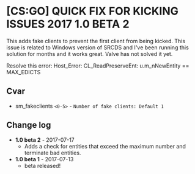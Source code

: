 # [CS:GO] QUICK FIX FOR KICKING ISSUES 2017 1.0 BETA 2
This adds fake clients to prevent the first client from being kicked. This issue is related to Windows version of SRCDS and I've been running this solution for months and it works great. Valve has not solved it yet.

Resolve this error: Host_Error: CL_ReadPreserveEnt: u.m_nNewEntity == MAX_EDICTS

## Cvar
  - sm_fakeclients `<0-5>` - `Number of fake clients: Default 1`
  
## Change log
- **1.0 beta 2** - 2017-07-17
  - Adds a check for entities that exceed the maximum number and terminate bad entities.
- **1.0 beta 1** - 2017-07-13
  - beta released!
